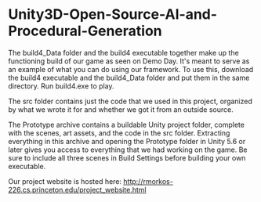 # Unity3D-Open-Source-AI-and-Procedural-Generation



The build4_Data folder and the build4 executable together make up the functioning build of our game as seen on Demo Day.  It's meant to serve as an example of what you can do using our framework.  To use this, download the build4 executable and the build4_Data folder and put them in the same directory.  Run build4.exe to play.


The src folder contains just the code that we used in this project, organized by what we wrote it for and whether we got it from an outside source.  


The Prototype archive contains a buildable Unity project folder, complete with the scenes, art assets, and the code in the src folder. Extracting everything in this archive and opening the Prototype folder in Unity 5.6 or later gives you access to everything that we had working on the game.  Be sure to include all three scenes in Build Settings before building your own executable.

Our project website is hosted here: http://rmorkos-226.cs.princeton.edu/project_website.html
